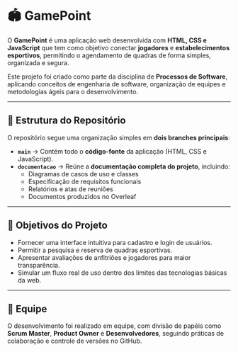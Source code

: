 # 🏟️ GamePoint  

O **GamePoint** é uma aplicação web desenvolvida com **HTML, CSS e JavaScript** que tem como objetivo conectar **jogadores** e **estabelecimentos esportivos**, permitindo o agendamento de quadras de forma simples, organizada e segura.  

Este projeto foi criado como parte da disciplina de **Processos de Software**, aplicando conceitos de engenharia de software, organização de equipes e metodologias ágeis para o desenvolvimento.  

---

## 📂 Estrutura do Repositório  

O repositório segue uma organização simples em **dois branches principais**:  

- **`main`** → Contém todo o **código-fonte** da aplicação (HTML, CSS e JavaScript).  
- **`documentacao`** → Reúne a **documentação completa do projeto**, incluindo:  
  - Diagramas de casos de uso e classes  
  - Especificação de requisitos funcionais  
  - Relatórios e atas de reuniões  
  - Documentos produzidos no Overleaf  

---

## 🎯 Objetivos do Projeto  

- Fornecer uma interface intuitiva para cadastro e login de usuários.  
- Permitir a pesquisa e reserva de quadras esportivas.  
- Apresentar avaliações de anfitriões e jogadores para maior transparência.  
- Simular um fluxo real de uso dentro dos limites das tecnologias básicas da web.  

---

## 👥 Equipe  

O desenvolvimento foi realizado em equipe, com divisão de papéis como **Scrum Master**, **Product Owner** e **Desenvolvedores**, seguindo práticas de colaboração e controle de versões no GitHub.  

